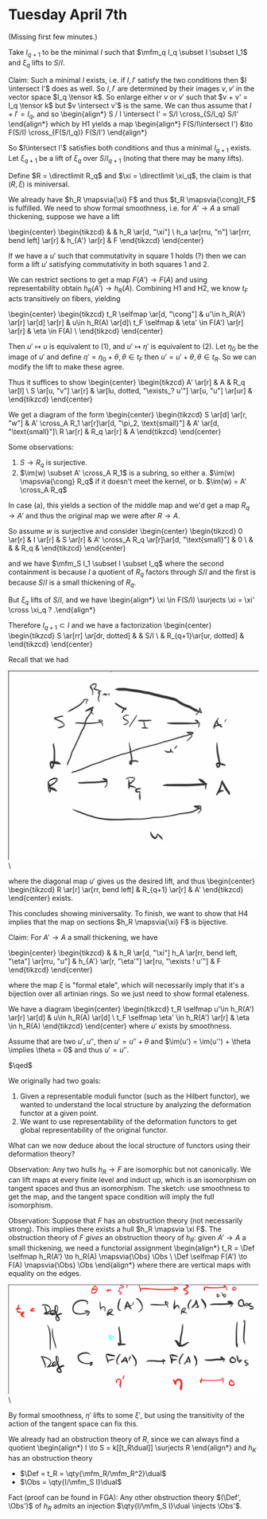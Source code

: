 # Tuesday April 7th

(Missing first few minutes.)

Take $I_{q+1}$ to be the minimal $I$ such that $\mfm_q I_q \subset I \subset I_1$ and $\xi_q$ lifts to $S/I$.

Claim:
Such a minimal $I$ exists, i.e. if $I, I'$ satisfy the two conditions then $I \intersect I'$ does as well.
So $I, I'$ are determined by their images $v, v'$ in the vector space $I_q \tensor k$.
So enlarge either $v$ or $v'$ such that $v + v' = I_q \tensor k$ but $v \intersect v'$ is the same.
We can thus assume that $I + I' = I_q$, and so
\begin{align*}
S / I \intersect I' = S/I \cross_{S/I_q} S/I'
\end{align*}
which by H1 yields a map
\begin{align*}
F(S/I\intersect I') &\to F(S/I) \cross_{F(S/I_q)} F(S/I')
\end{align*}

So $I\intersect I'$ satisfies both conditions and thus a minimal $I_{q+1}$ exists.
Let $\xi_{q+1}$ be a lift of $\xi_q$ over $S/I_{q+1}$ (noting that there may be many lifts).

Define $R = \directlimit R_q$ and $\xi = \directlimit \xi_q$, the claim is that $(R, \xi)$ is miniversal.

We already have $h_R \mapsvia{\xi} F$ and thus $t_R \mapsvia{\cong}t_F$ is fulfilled.
We need to show formal smoothness, i.e. for $A' \to A$ a small thickening, suppose we have a lift

\begin{center}
\begin{tikzcd}
 & & h_R \ar[d, "\xi"] \\
h_a \ar[rru, "n"] \ar[rrr, bend left] \ar[r] & h_{A'} \ar[r] & F
\end{tikzcd}
\end{center}

If we have a $u'$ such that commutativity in square 1 holds (?) then we can form a lift $u'$ satisfying commutativity in both squares 1 and 2.

We can restrict sections to get a map $F(A') \to F(A)$ and using representability obtain $h_R(A') \to h_R(A)$.
Combining H1 and H2, we know $t_F$ acts transitively on fibers, yielding

\begin{center}
\begin{tikzcd}
t_R \selfmap \ar[d, "\cong"] & u'\in h_R(A') \ar[r] \ar[d] \ar[r] & u\in h_R(A) \ar[d]\\
t_F \selfmap & \eta' \in F(A') \ar[r] \ar[r] & \eta \in F(A) \\
\end{tikzcd}
\end{center}

Then $u' \mapsto u$ is equivalent to (1), and $u' \mapsto \eta'$ is equivalent to (2).
Let $\eta_0$ be the image of $u'$ and define $\eta' = \eta_0 + \theta, \theta \in t_F$ then $u' = u' + \theta, \theta \in t_R$.
So we can modify the lift to make these agree.

Thus it suffices to show
\begin{center}
\begin{tikzcd}
A' \ar[r] & A & R_q \ar[l] \\
S \ar[u, "v"] \ar[r] & \ar[lu, dotted, "\exists_? u'"] \ar[u, "u"] \ar[ur] &
\end{tikzcd}
\end{center}

We get a diagram of the form
\begin{center}
\begin{tikzcd}
S \ar[d] \ar[r, "w"] & A' \cross_A R_1 \ar[r]\ar[d, "\pi_2, \text{small}"] & A' \ar[d, "\text{small}"]\\
R \ar[r] & R_q \ar[r] & A
\end{tikzcd}
\end{center}

Some observations:

1. $S \to R_q$ is surjective.
2. $\im(w) \subset A' \cross_A R_1$ is a subring, so either
  a. $\im(w) \mapsvia{\cong} R_q$ if it doesn't meet the kernel, or
  b. $\im(w) = A' \cross_A R_q$

In case (a), this yields a section of the middle map and we'd get a map $R_q \to A'$ and thus the original map we were after $R \to A$.

So assume $w$ is surjective and consider
\begin{center}
\begin{tikzcd}
0 \ar[r] & I \ar[r] & S \ar[r] & A' \cross_A R_q \ar[r]\ar[d, "\text{small}"] & 0  \\
 & & & R_q &
\end{tikzcd}
\end{center}

and we have $\mfm_S I_1 \subset I \subset I_q$ where the second containment is because $I$ a quotient of $R_q$ factors through $S/I$ and the first is because $S/I$ is a small thickening of $R_q$.

But $\xi_q$ lifts of $S/I$, and we have
\begin{align*}
\xi \in F(S/I) \surjects \xi = \xi' \cross \xi_q ?
.\end{align*}

Therefore $I_{q+1} \subset I$ and we have a factorization
\begin{center}
\begin{tikzcd}
S \ar[rr] \ar[dr, dotted] & & S/I \\
& R_{q+1}\ar[ur, dotted] &
\end{tikzcd}
\end{center}

Recall that we had

![](figures/image_2020-04-07-13-17-11.png)\

where the diagonal map $u'$ gives us the desired lift, and thus
\begin{center}
\begin{tikzcd}
R \ar[r] \ar[rr, bend left] & R_{q+1} \ar[r] & A'
\end{tikzcd}
\end{center}
exists.

This concludes showing miniversality.
To finish, we want to show that H4 implies that the map on sections $h_R \mapsvia{\xi} F$ is bijective.

Claim:
For $A' \to A$ a small thickening, we have

\begin{center}
\begin{tikzcd}
& & h_R \ar[d, "\xi"]
h_A \ar[rr, bend left, "\eta"] \ar[rru, "u"] & h_{A'} \ar[r, "\eta'"] \ar[ru, "\exists ! u'"] & F
\end{tikzcd}
\end{center}

where the map $\xi$ is "formal etale", which will necessarily imply that it's a bijection over all artinian rings.
So we just need to show formal etaleness.

We have a diagram
\begin{center}
\begin{tikzcd}
t_R \selfmap u'\in h_R(A') \ar[r] \ar[d] & u\in h_R(A) \ar[d] \\
t_F \selfmap \eta' \in h_R(A') \ar[r] & \eta \in h_R(A)
\end{tikzcd}
\end{center}
where $u'$ exists by smoothness.

Assume that are two $u', u''$, then $u' = u'' + \theta$ and $\im(u') = \im(u'') + \theta \implies \theta = 0$ and thus $u' = u''$.

$\qed$


We originally had two goals:

1. Given a representable moduli functor (such as the Hilbert functor), we wanted to understand the local structure by analyzing the deformation functor at a given point.
2. We want to use representability of the deformation functors to get global representability of the original functor.

What can we now deduce about the local structure of functors using their deformation theory?

Observation:
Any two hulls $h_R \to F$ are isomorphic but not canonically.
We can lift maps at every finite level and induct up, which is an isomorphism on tangent spaces and thus an isomorphism.
The sketch: use smoothness to get the map, and the tangent space condition will imply the full isomorphism.

Observation:
Suppose that $F$ has an obstruction theory (not necessarily strong).
This implies there exists a hull $h_R \mapsvia \xi F$.
The obstruction theory of $F$ *gives* an obstruction theory of $h_R$:
given $A' \to A$ a small thickening, we need a functorial assignment
\begin{align*}
t_R = \Def \selfmap h_R(A') \to h_R(A) \mapsvia{\Obs} \Obs \\
\Def \selfmap F(A') \to F(A) \mapsvia{\Obs} \Obs
\end{align*}
where there are vertical maps with equality on the edges.

![](figures/image_2020-04-07-13-35-00.png)\

By formal smoothness, $\eta'$ lifts to some $\xi'$, but using the transitivity of the action of the tangent space can fix this.

We already had an obstruction theory of $R$, since we can always find a quotient
\begin{align*}
I \to S = k[[t_R\dual]] \surjects R
\end{align*}
and $h_K$ has an obstruction theory

- $\Def = t_R = \qty{\mfm_R/\mfm_R^2}\dual$
- $\Obs = \qty{I/\mfm_S I}\dual$

Fact (proof can be found in FGA):
Any other obstruction theory $(\Def', \Obs')$ of $h_R$ admits an injection $\qty{I/\mfm_S I}\dual \injects \Obs'$.
